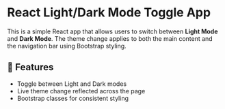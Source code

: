 # React Light/Dark Mode Toggle App

This is a simple React app that allows users to switch between **Light Mode** and **Dark Mode**. The theme change applies to both the main content and the navigation bar using Bootstrap styling.

## 🚀 Features

- Toggle between Light and Dark modes
- Live theme change reflected across the page
- Bootstrap classes for consistent styling



